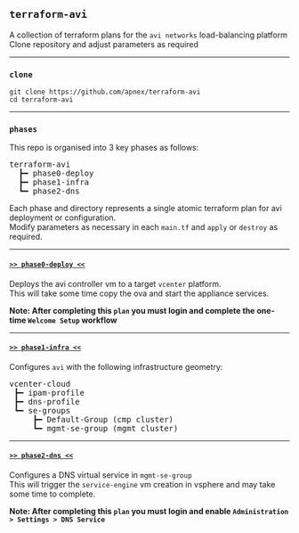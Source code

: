 ## `terraform-avi`
A collection of terraform plans for the `avi networks` load-balancing platform  
Clone repository and adjust parameters as required  

---

### `clone`
```
git clone https://github.com/apnex/terraform-avi
cd terraform-avi
```

---

### `phases`
This repo is organised into 3 key phases as follows:  

<pre>
terraform-avi
  &#x2523&#x2501 phase0-deploy
  &#x2523&#x2501 phase1-infra
  &#x2517&#x2501 phase2-dns
</pre>

Each phase and directory represents a single atomic terraform plan for avi deployment or configuration.  
Modify parameters as necessary in each `main.tf` and `apply` or `destroy` as required.

---

#### [`>> phase0-deploy <<`](phase0-deploy/README.md)
Deploys the avi controller vm to a target `vcenter` platform.  
This will take some time copy the ova and start the appliance services.  

**Note: After completing this `plan` you must login and complete the one-time `Welcome Setup` workflow**

---

#### [`>> phase1-infra <<`](phase1-infra/README.md)
Configures `avi` with the following infrastructure geometry:  

<pre>
vcenter-cloud
 &#x2523&#x2501 ipam-profile
 &#x2523&#x2501 dns-profile
 &#x2517&#x2501 se-groups
     &#x2523&#x2501 Default-Group (cmp cluster)
     &#x2517&#x2501 mgmt-se-group (mgmt cluster)
</pre>

---

#### [`>> phase2-dns <<`](phase2-dns/README.md)
Configures a DNS virtual service in `mgmt-se-group`  
This will trigger the `service-engine` vm creation in vsphere and may take some time to complete.  

**Note: After completing this `plan` you must login and enable `Administration > Settings > DNS Service`**
